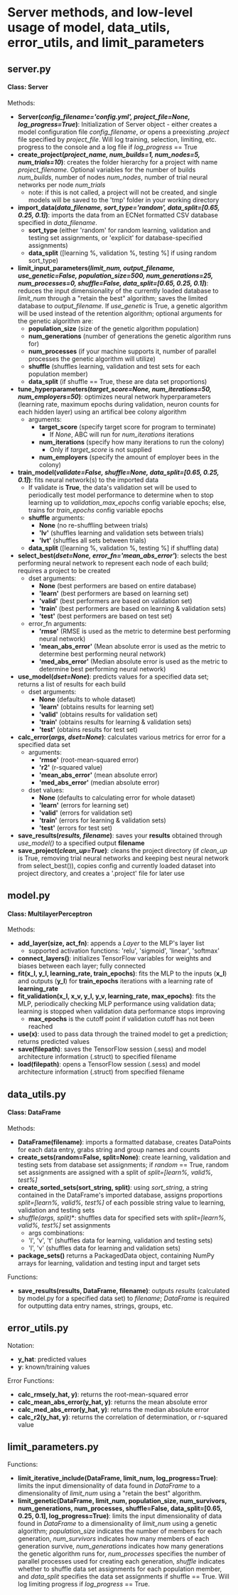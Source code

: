 # Server methods, and low-level usage of model, data_utils, error_utils, and limit_parameters

## server.py
#### Class: Server

Methods:
- **Server(*config_filename='config.yml', project_file=None, log_progress=True*)**: Initialization of Server object - either creates a model configuration file *config_filename*, *or* opens a preexisting *.project* file specified by *project_file*. Will log training, selection, limiting, etc. progress to the console and a log file if *log_progress* == True
- **create_project(*project_name, num_builds=1, num_nodes=5, num_trials=10*)**: creates the folder hierarchy for a project with name *project_filename*. Optional variables for the number of builds *num_builds*, number of nodes *num_nodes*, number of trial neural networks per node *num_trials*
	- note: if this is not called, a project will not be created, and single models will be saved to the 'tmp' folder in your working directory
- **import_data(*data_filename, sort_type='random', data_split=[0.65, 0.25, 0.1]*)**: imports the data from an ECNet formatted CSV database specified in *data_filename*.
	- **sort_type** (either 'random' for random learning, validation and testing set assignments, or 'explicit' for database-specified assignments)
	- **data_split** ([learning %, validation %, testing %] if using random sort_type)
- **limit_input_parameters(*limit_num, output_filename, use_genetic=False, population_size=500, num_generations=25, num_processes=0, shuffle=False, data_split=[0.65, 0.25, 0.1]*)**: reduces the input dimensionality of the currently loaded database to *limit_num* through a "retain the best" algorithm; saves the limited database to *output_filename*. If *use_genetic* is True, a genetic algorithm will be used instead of the retention algorithm; optional arguments for the genetic algorithm are:
	- **population_size** (size of the genetic algorithm population)
	- **num_generations** (number of generations the genetic algorithm runs for)
	- **num_processes** (if your machine supports it, number of parallel processes the genetic algorithm will utilize)
	- **shuffle** (shuffles learning, validation and test sets for each population member)
    - **data_split** (if shuffle == True, these are data set proportions)
- **tune_hyperparameters(*target_score=None, num_iterations=50, num_employers=50*)**: optimizes neural network hyperparameters (learning rate, maximum epochs during validation, neuron counts for each hidden layer) using an artifical bee colony algorithm
	- arguments:
		- **target_score** (specify target score for program to terminate)
			- If *None*, ABC will run for *num_iterations* iterations
		- **num_iterations** (specify how many iterations to run the colony)
			- Only if *target_score* is not supplied
		- **num_employers** (specify the amount of employer bees in the colony)
- **train_model(*validate=False, shuffle=None, data_split=[0.65, 0.25, 0.1]*)**: fits neural network(s) to the imported data
	- If validate is **True**, the data's validation set will be used to periodically test model performance to determine when to stop learning up to *validation_max_epochs* config variable epochs; else, trains for *train_epochs* config variable epochs
	- **shuffle** arguments: 
		- **None** (no re-shuffling between trials)
		- **'lv'** (shuffles learning and validation sets between trials)
		- **'lvt'** (shuffles all sets between trials)
	- **data_split** ([learning %, validation %, testing %] if shuffling data)
- **select_best(*dset=None, error_fn='mean_abs_error'*)**: selects the best performing neural network to represent each node of each build; requires a project to be created
	- dset arguments:
		- **None** (best performers are based on entire database)
		- **'learn'** (best performers are based on learning set)
		- **'valid'** (best performers are based on validation set)
		- **'train'** (best performers are based on learning & validation sets)
		- **'test'** (best performers are based on test set)
	- error_fn arguments:
		- **'rmse'** (RMSE is used as the metric to determine best performing neural network)
		- **'mean_abs_error'** (Mean absolute error is used as the metric to determine best performing neural network)
		- **'med_abs_error'** (Median absolute error is used as the metric to determine best performing neural network)
- **use_model(*dset=None*)**: predicts values for a specified data set; returns a list of results for each build
	- dset arguments: 
		- **None** (defaults to whole dataset)
		- **'learn'** (obtains results for learning set)
		- **'valid'** (obtains results for validation set)
		- **'train'** (obtains results for learning & validation sets)
		- **'test'** (obtains results for test set)
- **calc_error(*args, dset=None*)**: calculates various metrics for error for a specified data set
	- arguments: 
		- **'rmse'** (root-mean-squared error)
		- **'r2'** (r-squared value)
		- **'mean_abs_error'** (mean absolute error)
		- **'med_abs_error'** (median absolute error)
	- dset values: 
		- **None** (defaults to calculating error for whole dataset)
		- **'learn'** (errors for learning set)
		- **'valid'** (errors for validation set)
		- **'train'** (errors for learning & validation sets)
		- **'test'** (errors for test set)
- **save_results(*results, filename*)**: saves your **results** obtained through *use_model()* to a specified output **filename**
- **save_project(*clean_up=True*)**: cleans the project directory (if *clean_up* is True, removing trial neural networks and keeping best neural network from select_best()), copies config and currently loaded dataset into project directory, and creates a '.project' file for later use

## model.py
#### Class: MultilayerPerceptron

Methods:
- **add_layer(size, act_fn)**: appends a *Layer* to the MLP's layer list
  - supported activation functions: 'relu', 'sigmoid', 'linear', 'softmax'
- **connect_layers()**: initializes TensorFlow variables for weights and biases between each layer; fully connected
- **fit(x_l, y_l, learning_rate, train_epochs)**: fits the MLP to the inputs (**x_l**) and outputs (**y_l**) for **train_epochs** iterations with a learning rate of **learning_rate**
- **fit_validation(x_l, x_v, y_l, y_v, learning_rate, max_epochs)**: fits the MLP, periodically checking MLP performance using validation data; learning is stopped when validation data performance stops improving
  - **max_epochs** is the cutoff point if validation cutoff has not been reached
- **use(x)**: used to pass data through the trained model to get a prediction; returns predicted values
- **save(filepath)**: saves the TensorFlow session (.sess) and model architecture information (.struct) to specified filename
- **load(filepath)**: opens a TensorFlow session (.sess) and model architecture information (.struct) from specified filename

## data_utils.py
#### Class: DataFrame
Methods:
- **DataFrame(filename)**: imports a formatted database, creates DataPoints for each data entry, grabs string and group names and counts
- **create_sets(random=False, split=None)**: create learning, validation and testing sets from database set assignments; if *random* == True, random set assignments are assigned with a split of *split=[learn%, valid%, test%]*
- **create_sorted_sets(sort_string, split)**: using *sort_string*, a string contained in the DataFrame's imported database, assigns proportions *split=[learn%, valid%, test%]* of each possible string value to learning, validation and testing sets
- **shuffle(args*, split)**: shuffles data for specified sets with *split=[learn%, valid%, test%]* set assignments
   - args combinations:
    - 'l', 'v', 't' (shuffles data for learning, validation and testing sets)
    - 'l', 'v' (shuffles data for learning and validation sets)
- **package_sets()** returns a PackagedData object, containing NumPy arrays for learning, validation and testing input and target sets

Functions:
- **save_results(results, DataFrame, filename)**: outputs *results* (calculated by model.py for a specified data set) to *filename*; *DataFrame* is required for outputting data entry names, strings, groups, etc.

## error_utils.py
Notation:
- **y_hat**: predicted values
- **y**: known/training values
  
Error Functions:
- **calc_rmse(y_hat, y)**: returns the root-mean-squared error
- **calc_mean_abs_error(y_hat, y)**: returns the mean absolute error
- **calc_med_abs_error(y_hat, y)**: returns the median absolute error
- **calc_r2(y_hat, y)**: returns the correlation of determination, or r-squared value

## limit_parameters.py
Functions:
- **limit_iterative_include(DataFrame, limit_num, log_progress=True)**: limits the input dimensionality of data found in *DataFrame* to a dimensionality of *limit_num* using a "retain the best" algorithm.
- **limit_genetic(DataFrame, limit_num, population_size, num_survivors, num_generations, num_processes, shuffle=False, data_split=[0.65, 0.25, 0.1], log_progress=True)**: limits the input dimensionality of data found in *DataFrame* to a dimensionality of *limit_num* using a genetic algorithm; *population_size* indicates the number of members for each generation, *num_survivors* indicates how many members of each generation survive, *num_generations* indicates how many generations the genetic algorithm runs for, *num_processes* specifies the number of parallel processes used for creating each generation, *shuffle* indicates whether to shuffle data set assignments for each population member, and *data_split* specifies the data set assignments if shuffle == True. Will log limiting progress if *log_progress* == True.
